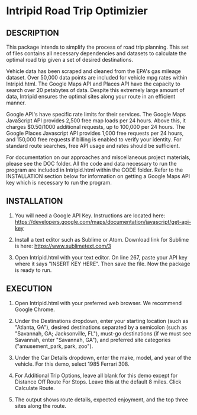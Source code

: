 # Intripid Road Trip Optimizier

DESCRIPTION
-----------
This package intends to simplify the process of road trip planning. This set of files contains all necessary dependencies and datasets to calculate the optimal road trip given a set of desired destinations. 

Vehicle data has been scraped and cleaned from the EPA's gas mileage dataset. Over 50,000 data points are included for vehicle mpg rates within Intripid.html. The Google Maps API and Places API have the capacity to search over 20 petabytes of data. Despite this extremely large amount of data, Intripid ensures the optimal sites along your route in an efficient manner.

Google API's have specific rate limits for their services. The Google Maps JavaScript API provides 2,500 free map loads per 24 hours. Above this, it charges $0.50/1000 additional requests, up to 100,000 per 24 hours. The Google Places Javascript API provides 1,000 free requests per 24 hours, and 150,000 free requests if billing is enabled to verify your identity. For standard route searches, free API usage and rates should be sufficient.

For documentation on our approaches and miscellaneous project materials, please see the DOC folder. All the code and data necessary to run the program are included in Intripid.html within the CODE folder. Refer to the INSTALLATION section below for information on getting a Google Maps API key which is necessary to run the program.




INSTALLATION
------------
1. You will need a Google API Key. Instructions are located here: https://developers.google.com/maps/documentation/javascript/get-api-key

2. Install a text editor such as Sublime or Atom. Download link for Sublime is here: https://www.sublimetext.com/3

3. Open Intripid.html with your text editor. On line 267, paste your API key where it says "INSERT KEY HERE". Then save the file. Now the package is ready to run.




EXECUTION
---------
1. Open Intripid.html with your preferred web browser. We recommend Google Chrome.

2. Under the Destinations dropdown, enter your starting location (such as "Atlanta, GA"), desired destinations separated by a semicolon (such as "Savannah, GA; Jacksonville, FL"), must-go destinations (if we must see Savannah, enter "Savannah, GA"), and preferred site categories ("amusement_park, park, zoo").

3. Under the Car Details dropdown, enter the make, model, and year of the vehicle. For this demo, select 1985 Ferrari 308.

4. For Additional Trip Options, leave all blank for this demo except for Distance Off Route For Stops. Leave this at the default 8 miles. Click Calculate Route.

5. The output shows route details, expected enjoyment, and the top three sites along the route.
